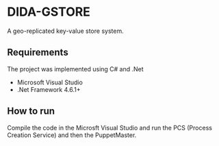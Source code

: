 # DIDA-GSTORE
 A geo-replicated key-value store system.

## Requirements
The project was implemented using C# and .Net
* Microsoft Visual Studio
* .Net Framework 4.6.1+

## How to run
Compile the code in the Microsft Visual Studio and run the PCS (Process Creation Service) and then the PuppetMaster.
